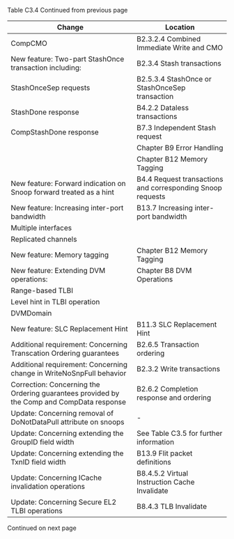 Table C3.4 Continued from previous page

| Change                                                                                    | Location                                                   |
|-------------------------------------------------------------------------------------------|------------------------------------------------------------|
| CompCMO                                                                                   | B2.3.2.4 Combined Immediate Write and CMO                  |
| New feature: Two-part StashOnce transaction including:                                    | B2.3.4 Stash transactions                                  |
| StashOnceSep requests                                                                     | B2.5.3.4 StashOnce or StashOnceSep transaction             |
| StashDone response                                                                        | B4.2.2 Dataless transactions                               |
| CompStashDone response                                                                    | B7.3 Independent Stash request                             |
|                                                                                           | Chapter B9 Error Handling                                  |
|                                                                                           | Chapter B12 Memory Tagging                                 |
| New feature: Forward indication on Snoop forward treated as a hint                        | B4.4 Request transactions and corresponding Snoop requests |
| New feature: Increasing inter-port bandwidth                                              | B13.7 Increasing inter-port bandwidth                      |
| Multiple interfaces                                                                       |                                                            |
| Replicated channels                                                                       |                                                            |
| New feature: Memory tagging                                                               | Chapter B12 Memory Tagging                                 |
| New feature: Extending DVM operations:                                                    | Chapter B8 DVM Operations                                  |
| Range-based TLBI                                                                          |                                                            |
| Level hint in TLBI operation                                                              |                                                            |
| DVMDomain                                                                                 |                                                            |
| New feature: SLC Replacement Hint                                                         | B11.3 SLC Replacement Hint                                 |
| Additional requirement: Concerning Transcation Ordering guarantees                        | B2.6.5 Transaction ordering                                |
| Additional requirement: Concerning change in WriteNoSnpFull behavior                      | B2.3.2 Write transactions                                  |
| Correction: Concerning the Ordering guarantees provided by the Comp and CompData response | B2.6.2 Completion response and ordering                    |
| Update: Concerning removal of DoNotDataPull attribute on snoops                           | -                                                          |
| Update: Concerning extending the GroupID field width                                      | See Table C3.5 for further information                     |
| Update: Concerning extending the TxnID field width                                        | B13.9 Flit packet definitions                              |
| Update: Concerning ICache invalidation operations                                         | B8.4.5.2 Virtual Instruction Cache Invalidate              |
| Update: Concerning Secure EL2 TLBI operations                                             | B8.4.3 TLB Invalidate                                      |

Continued on next page